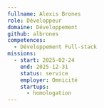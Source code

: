 ```yaml
---
fullname: Alexis Brones
role: Développeur
domaine: Développement
github: albrones
competences:
  - Développement Full-stack
missions:
  - start: 2025-02-24
    end: 2025-12-31
    status: service
    employer: Omnicité
    startups:
      - homologation
---
```

